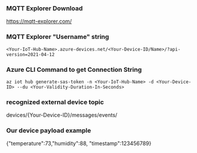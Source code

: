 ### MQTT Explorer Download

https://mqtt-explorer.com/

### MQTT Explorer "Username" string
```
<Your-IoT-Hub-Name>.azure-devices.net/<Your-Device-ID/Name>/?api-version=2021-04-12
```

### Azure CLI Command to get Connection String
```
az iot hub generate-sas-token -n <Your-IoT-Hub-Name> -d <Your-Device-ID> --du <Your-Validity-Duration-In-Seconds>
```

### recognized external device topic

devices/{Your-Device-ID}/messages/events/

### Our device payload example

{"temperature":73,"humidity":88, "timestamp":123456789}
